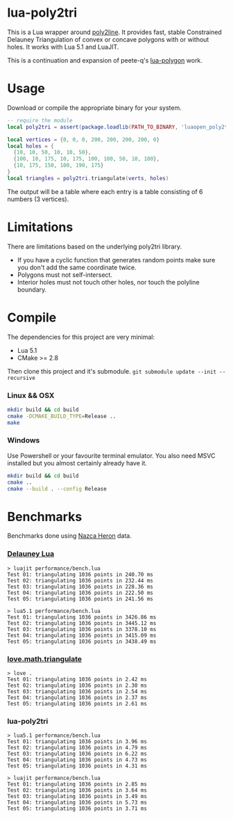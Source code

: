 lua-poly2tri
===

This is a Lua wrapper around [poly2line](http://sites-final.uclouvain.be/mema/Poly2Tri/). It provides fast, stable Constrained Delauney Triangulation of convex or concave polygons with or without holes. It works with Lua 5.1 and LuaJIT.

This is a continuation and expansion of peete-q's [lua-polygon](https://github.com/peete-q/lua-polygon) work.

# Usage

Download or compile the appropriate binary for your system.

```Lua
-- require the module
local poly2tri = assert(package.loadlib(PATH_TO_BINARY, 'luaopen_poly2tri'))()

local vertices = {0, 0, 0, 200, 200, 200, 200, 0}
local holes = {
  {10, 10, 50, 10, 10, 50},
  {100, 10, 175, 10, 175, 100, 100, 50, 10, 100},
  {10, 175, 150, 100, 190, 175}
}
local triangles = poly2tri.triangulate(verts, holes)
```

The output will be a table where each entry is a table consisting of 6 numbers (3 vertices).

# Limitations
There are limitations based on the underlying poly2tri library.

- If you have a cyclic function that generates random points make sure you don't add the same coordinate twice.
- Polygons must not self-intersect.
- Interior holes must not touch other holes, nor touch the polyline boundary.

# Compile

The dependencies for this project are very minimal:

- Lua 5.1
- CMake >= 2.8

Then clone this project and it's submodule. `git submodule update --init --recursive`

### Linux && OSX

```bash
mkdir build && cd build
cmake -DCMAKE_BUILD_TYPE=Release ..
make
```

### Windows
Use Powershell or your favourite terminal emulator.
You also need MSVC installed but you almost certainly already have it.

```bash
mkdir build && cd build
cmake ..
cmake --build . --config Release
```

# Benchmarks
Benchmarks done using [Nazca Heron](https://github.com/TannerRogalsky/poly2tri/blob/master/testbed/data/nazca_heron.dat) data.

### [Delauney Lua](https://github.com/Yonaba/delaunay)
```
> luajit performance/bench.lua
Test 01: triangulating 1036 points in 240.70 ms
Test 02: triangulating 1036 points in 232.44 ms
Test 03: triangulating 1036 points in 228.36 ms
Test 04: triangulating 1036 points in 222.50 ms
Test 05: triangulating 1036 points in 241.56 ms

> lua5.1 performance/bench.lua
Test 01: triangulating 1036 points in 3426.86 ms
Test 02: triangulating 1036 points in 3445.12 ms
Test 03: triangulating 1036 points in 3378.10 ms
Test 04: triangulating 1036 points in 3415.09 ms
Test 05: triangulating 1036 points in 3438.49 ms
```

### [love.math.triangulate](https://love2d.org/wiki/love.math.triangulate)
```
> love .
Test 01: triangulating 1036 points in 2.42 ms
Test 02: triangulating 1036 points in 2.30 ms
Test 03: triangulating 1036 points in 2.54 ms
Test 04: triangulating 1036 points in 2.37 ms
Test 05: triangulating 1036 points in 2.61 ms
```

### lua-poly2tri
```
> lua5.1 performance/bench.lua
Test 01: triangulating 1036 points in 3.96 ms
Test 02: triangulating 1036 points in 4.79 ms
Test 03: triangulating 1036 points in 6.22 ms
Test 04: triangulating 1036 points in 4.73 ms
Test 05: triangulating 1036 points in 4.31 ms

> luajit performance/bench.lua
Test 01: triangulating 1036 points in 2.85 ms
Test 02: triangulating 1036 points in 3.64 ms
Test 03: triangulating 1036 points in 3.49 ms
Test 04: triangulating 1036 points in 5.73 ms
Test 05: triangulating 1036 points in 3.71 ms
```
